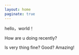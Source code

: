 ```yaml
---
layout: home
paginate: true
---
```


 hello，world！
 
 How are u doing recently?

 Is very thing fine? Good? Amazing!